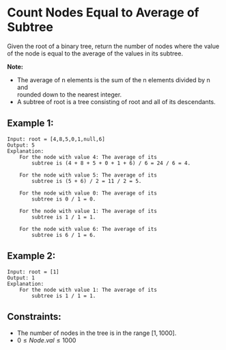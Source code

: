 # Count Nodes Equal to Average of Subtree

Given the root of a binary tree, return the number of nodes where the value  
of the node is equal to the average of the values in its subtree.

**Note:**

* The average of n elements is the sum of the n elements divided by n and  
    rounded down to the nearest integer.
* A subtree of root is a tree consisting of root and all of its descendants.

 

## Example 1:

    Input: root = [4,8,5,0,1,null,6]
    Output: 5
    Explanation: 
        For the node with value 4: The average of its 
            subtree is (4 + 8 + 5 + 0 + 1 + 6) / 6 = 24 / 6 = 4.

        For the node with value 5: The average of its 
            subtree is (5 + 6) / 2 = 11 / 2 = 5.

        For the node with value 0: The average of its 
            subtree is 0 / 1 = 0.

        For the node with value 1: The average of its 
            subtree is 1 / 1 = 1.

        For the node with value 6: The average of its 
            subtree is 6 / 1 = 6.


## Example 2:

    Input: root = [1]
    Output: 1
    Explanation: 
        For the node with value 1: The average of its 
            subtree is 1 / 1 = 1.

 

## Constraints:

* The number of nodes in the tree is in the range $[1, 1000]$.
* $0 \le Node.val \le 1000$

